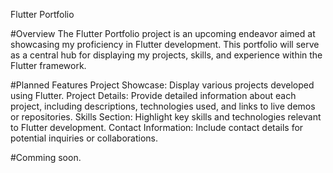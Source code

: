 Flutter Portfolio


#Overview
The Flutter Portfolio project is an upcoming endeavor aimed at showcasing my proficiency in Flutter development. This portfolio will serve as a central hub for displaying my projects, skills, and experience within the Flutter framework.

#Planned Features
Project Showcase: Display various projects developed using Flutter.
Project Details: Provide detailed information about each project, including descriptions, technologies used, and links to live demos or repositories.
Skills Section: Highlight key skills and technologies relevant to Flutter development.
Contact Information: Include contact details for potential inquiries or collaborations.

#Comming soon. 
